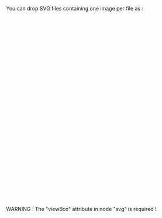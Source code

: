 ﻿You can drop SVG files containing one image per file as :

<?xml version="1.0" encoding="utf-8"?>
<svg viewBox="0 0 16 16" fill="currentColor" xmlns="http://www.w3.org/2000/svg">
	<path d="..." />
	<path d="..." />
</svg>

WARNING : The "viewBox" attribute in node "svg" is required !
